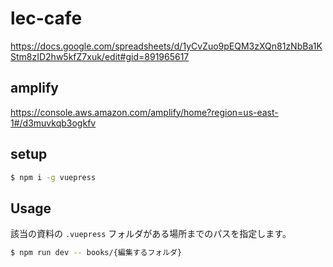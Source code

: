 # lec-cafe

https://docs.google.com/spreadsheets/d/1yCvZuo9pEQM3zXQn81zNbBa1KStm8zID2hw5kfZ7xuk/edit#gid=891965617

## amplify

https://console.aws.amazon.com/amplify/home?region=us-east-1#/d3muvkqb3ogkfv

## setup

```bash
$ npm i -g vuepress
```


## Usage

該当の資料の `.vuepress` フォルダがある場所までのパスを指定します。

```bash
$ npm run dev -- books/{編集するフォルダ}
```

